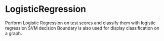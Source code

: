 # LogisticRegression
Perform Logistic Regression on test scores and classify them
with logistic regression
SVM decision Boundary is also used for display classification on a graph.
